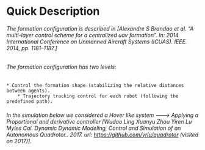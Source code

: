 # Quick Description

###### The formation configuration is described in [Alexandre S Brandao et al. “A multi-layer control scheme for a centralized uav formation”. In: 2014 International Conference on Unmanned Aircraft Systems (ICUAS). IEEE. 2014, pp. 1181–1187.]

###### The formation configuration has two levels: 
	* Control the formation shape (stabilizing the relative distances between agents).
        * Trajectory tracking control for each robot (following the predefined path).
        
###### In the simulation below we considered a Hover like system  --->  Applying a Proportional and derivative controller [Wudao Ling Xuanyu Zhou Yiren Lu Myles Cai. Dynamic Dynamic Modeling, Control and Simulation of an Autonomous Quadrotor.. 2017. url: https://github.com/yrlu/quadrotor (visited on 2017)].
		

